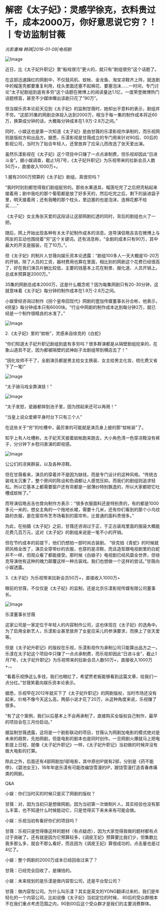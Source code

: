 # 解密《太子妃》：灵感学徐克，衣料贵过千，成本2000万，你好意思说它穷？！ 丨专访监制甘薇

*光影重梅 韩琪|2016-01-09|电视剧*

![Image](http://static.ylzbl.com/uploads/ueditor/php/upload/image/20171007/1507354800427375.jpeg)

近日，比《太子妃升职记》里“船戏很污”更火的，就只有“剧组很穷”这个话题了。

在这部迅速蹿红的网剧中，不仅鼓风机、蚊帐、金龙鱼、淘宝凉鞋齐上阵，就连剧中的榴莲壳都要重复利用，枕头里面还塞不起棉花、要塞泡沫……一时间，专门讨论“太子妃剧组到底有多穷”这个话题在微博上的阅读量达1.1亿，一度荣登微博热门话题榜首，甚至不少媒体曝出该剧只花了“90万”。

但当娱乐资本论前天见到《太子妃》的监制甘薇时，她却出乎意料的表示，剧组并不穷。“这部35集的网剧总体投入达到2000万，相当于每一集的制作成本将近60万，换算成分钟的话，大概每分钟成本在1.9万-2.8万之间。”

同时，小娱这也是第一次知道《太子妃》是由甘薇的乐漾影视作承制的，而乐视网则是版权方和出品方。据悉，乐漾影视是甘薇成立的专门用来针对90后、00后的影视公司，当时为了贴合年轻人，还曾放弃了应采儿而改选了张天爱出演。

虽然乐漾影视在《太子妃》这个项目中只赚了一点点承制费，但乐视却因此“日进斗金”。据小娱调查，截止1月7号，《太子妃升职记》为乐视带来的拉新会员人数50万+，直接收入1000万+。

1.握有2000万预算的《太子妃》剧组，真很穷吗？

“我时时刻刻都觉得我们剧组挺穷的。那些水果道具，榴莲吃完了之后把壳粘起来接着用；剧中我吃的那个葡萄都是放了好多天的，然后吃完之后，剩下的装进袋子里，明天接着用；还有我睡的那个枕头，里边塞的也是泡沫，连棉花都不给买……”

《太子妃》女主角张天爱的这段话让这部网剧红透的同时，背后的剧组也火了一把。

随后，网上开始出现各种有关太子妃制作成本的消息。连导演侣皓吉吉在微博上与网友的互动也围绕着“穷”这个关键词。还有消息称，“全剧的成本只有90万，其中最大的开支是服装，花了10万。”。

但《太子妃》的制片人甘薇向娱乐资本论透露：“剧组100多人一天大概是10-20万的开销，除了人员的工资，器材费用也算在里面，相比别的网剧这个花费已经很高了，好在我们演员片酬比较低，主要的钱基本上花在制景、服化道、人员开销上。总成本预算是2000万。”

35集的网剧总成本2000万，这是什么概念呢？因为每集网剧只有20-30分钟，这就意味着《太子妃》每分钟的制作成本在1.9万-2.8万之间。

小娱曾经咨询过制作《拐个皇帝回现代》网剧的壹加传媒董事长孙合彬，他表示，《拐皇》每分钟成本只有6000块。“行业中网剧的制作成本达到每分钟2万，就已经是一个制作很精良的水准了。”

![Image](http://si1.go2yd.com/get-image/0HHTGRBQI76)

2.《太子妃》里的“蚊帐”，灵感来自徐克的《白蛇》

“你们知道太子妃升职记剧组到底有多穷吗？很多群演都是从隔壁剧组挖来的，在象山道具不足，因为都被隔壁的武神赵子龙剧组带到横店去了！”

“因化妆师不干了，全剧演员都是男主给女主换装、女主给男主化妆，梳化费又省下了一笔!”

![Image](http://si1.go2yd.com/get-image/0HHTGGDMLGi)

“太子骑马戏全靠演技！”

![Image](http://si1.go2yd.com/get-image/0HHTGPpc2ZU)

“太子发怒，瓷器都摔到池子里，因为捞起来还可以再用！”

“当皇上说众爱卿平身时台下只有三个人”

在这些关于“穷”的吐槽中，最厉害的可能就是演员身上披的那“蚊帐装”了。

知乎上有人吐槽称，太子妃天天披着蚊帐跑来跑去，大小角色清一色穿凉鞋没有裤子，分分钟下乡慰问表演的即视感。

![Image](http://si1.go2yd.com/get-image/0HHTGSYPJo0)

公公们的凉爽群装，以及各种凉鞋。

但在甘薇看来，演员的穿着并不是因为缺钱，而是专门设计的这种风格。“传统古装戏太沉重了，整个房间的陈设和色调都让人感觉压抑。而我们的剧组则追求轻松。所以它基本上都需要窗户还有帘都是一层薄纱特别飘逸的，所以大家都把它吐槽成蚊帐了。”

而导演侣皓吉吉也曾向制作方表示：“很多衣服面料还是特别贵的，有的都是1000多元一米的，想女主角的一个拖地长裙，需要十几米，还有你们看到的那个小鸟纹路的衣服，是在窗帘布艺市场看到的窗帘布，比普通的面料贵很多。”

为此，在拍摄《太子妃》之前，甘薇还咨询过于正，于正古装戏里面的服装大概能花费几百万元，这对《太子妃》的剧组来说是一笔不小的开销。

但在节约成本的前提下，他们仍想拍一部时尚古装剧。 “徐克拍《青蛇》的时候就把风格全改了，演员全穿带纱的衣服，也穿的是凉鞋，而且造型跟电视剧里的白蛇并不一样，但观众看了都能接受。那时候《白娘子》电视剧已经风靡全世界，但徐克导演他有这种的魄力颠覆这样一种古装戏。我们也想做一个这样的尝试。”甘薇向小娱透露。

3.《太子妃》为乐视带来拉新会员50万+，直接收入1000万+

眼前的甘薇，不仅仅是《太子妃》的监制，还是北京乐漾影视传媒有限公司董事长。

![Image](http://si1.go2yd.com/get-image/0HHTGTzQ3ou)

乐漾董事长甘薇

这家公司是一家定位于年轻人的内容制作公司，这也体现在《太子妃》的选角中。为了启用全新艺人，乐漾影业甚至放弃了女星应采儿的参演要求，而换上了张天爱等。

但是《太子妃升职记》的版权在乐视，乐漾影视作为承制公司只能算出品方之一。乐漾在太子妃这个项目中只赚了一点点承制费，而乐视却因此“日进斗金”，截止1月7号，《太子妃升职记》为乐视带来的拉新会员人数50万+，直接收入1000万+，。

“看着乐视挣这么多钱，我们也眼红了，希望贾老板能够看到这篇文章，给我们一点分红。”甘薇笑着向娱乐资本论表示。

据悉，乐视早在2012年就买下了《太子妃升职记》的网剧版权，当时市场还没有起来，价格不像今天这么高，两部小说才花了20万，从这种角度来说，乐视赚了很多。

“有了这个案例，我们以后基本上不会再承制了，直接购买全版权自己制作，最早的项目会在三月份启动。”

据监制甘薇透露，这将是一个剧影联动的项目，甘薇认为网剧加电影的模式绝对是未来的趋势，先拍网剧，但是电影的剧本也是同时创作。一旦网剧火爆就马上把电影提上日程，就像《太子妃升职记》一样，《太子妃升职记》当初做的时候并没有做大电影的打算。

除此之外，后面还有4部网剧加1部电影，其中原创IP就有2部，分别是《药不能停》、《碧池女王》，16年年底乐漾有可能改编饶雪漫的IP，跟饶雪漫打造青春疼痛类的网剧。

Q&A

小娱：你们当时买的时候只是买了网剧的版权？

甘薇：对，因为当初只是想做网剧。因为当初第一次做制片人，其实经验也没有那么丰富，也不知道什么时候能动它，只是觉得买下来未来有可能会做。

小娱：乐视当初有看好你们的项目吗？

甘薇：乐视只是觉得像这样的题材（有点疑虑），因为大家觉得我做的题材都有点过于突破了。还有就是因为它预算较多，《调皮王妃》预算要比我们少，但集数比我多那么多，就会不那么看好，而且因为《调皮王妃》算很成功的，点击量也是过4亿了。

小娱：整个网剧的2000万成本已经回收过来了？

甘薇：已经完全回收了，是赚钱的。

小娱：未来规划的是乐漾是做内容型公司，还是平台型公司？

甘薇：做内容型公司。为什么叫乐漾？其实是英文的YONG翻译过来的，我们是年轻化的一个内容公司。比如说像《太子妃》当初定位的时候， 80后的受众群根本不在我们重点考虑范围之内，90到00后这个受众群才是我们的主要消费群体。

